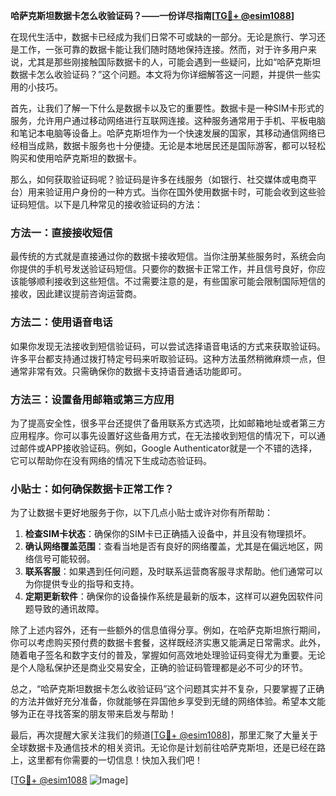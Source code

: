 **哈萨克斯坦数据卡怎么收验证码？——一份详尽指南[[TG💪+ @esim1088](https://t.me/s/esim1088)]**

在现代生活中，数据卡已经成为我们日常不可或缺的一部分。无论是旅行、学习还是工作，一张可靠的数据卡能让我们随时随地保持连接。然而，对于许多用户来说，尤其是那些刚接触国际数据卡的人，可能会遇到一些疑问，比如“哈萨克斯坦数据卡怎么收验证码？”这个问题。本文将为你详细解答这一问题，并提供一些实用的小技巧。

首先，让我们了解一下什么是数据卡以及它的重要性。数据卡是一种SIM卡形式的服务，允许用户通过移动网络进行互联网连接。这种服务通常用于手机、平板电脑和笔记本电脑等设备上。哈萨克斯坦作为一个快速发展的国家，其移动通信网络已经相当成熟，数据卡服务也十分便捷。无论是本地居民还是国际游客，都可以轻松购买和使用哈萨克斯坦的数据卡。

那么，如何获取验证码呢？验证码是许多在线服务（如银行、社交媒体或电商平台）用来验证用户身份的一种方式。当你在国外使用数据卡时，可能会收到这些验证码短信。以下是几种常见的接收验证码的方法：

### 方法一：直接接收短信

最传统的方式就是直接通过你的数据卡接收短信。当你注册某些服务时，系统会向你提供的手机号发送验证码短信。只要你的数据卡正常工作，并且信号良好，你应该能够顺利接收到这些短信。不过需要注意的是，有些国家可能会限制国际短信的接收，因此建议提前咨询运营商。

### 方法二：使用语音电话

如果你发现无法接收到短信验证码，可以尝试选择语音电话的方式来获取验证码。许多平台都支持通过拨打特定号码来听取验证码。这种方法虽然稍微麻烦一点，但通常非常有效。只需确保你的数据卡支持语音通话功能即可。

### 方法三：设置备用邮箱或第三方应用

为了提高安全性，很多平台还提供了备用联系方式选项，比如邮箱地址或者第三方应用程序。你可以事先设置好这些备用方式，在无法接收到短信的情况下，可以通过邮件或APP接收验证码。例如，Google Authenticator就是一个不错的选择，它可以帮助你在没有网络的情况下生成动态验证码。

### 小贴士：如何确保数据卡正常工作？

为了让数据卡更好地服务于你，以下几点小贴士或许对你有所帮助：

1. **检查SIM卡状态**：确保你的SIM卡已正确插入设备中，并且没有物理损坏。
2. **确认网络覆盖范围**：查看当地是否有良好的网络覆盖，尤其是在偏远地区，网络信号可能较弱。
3. **联系客服**：如果遇到任何问题，及时联系运营商客服寻求帮助。他们通常可以为你提供专业的指导和支持。
4. **定期更新软件**：确保你的设备操作系统是最新的版本，这样可以避免因软件问题导致的通讯故障。

除了上述内容外，还有一些额外的信息值得分享。例如，在哈萨克斯坦旅行期间，你可以考虑购买预付费的数据卡套餐，这样既经济实惠又能满足日常需求。此外，随着电子签名和数字支付的普及，掌握如何高效地处理验证码变得尤为重要。无论是个人隐私保护还是商业交易安全，正确的验证码管理都是必不可少的环节。

总之，“哈萨克斯坦数据卡怎么收验证码”这个问题其实并不复杂，只要掌握了正确的方法并做好充分准备，你就能够在异国他乡享受到无缝的网络体验。希望本文能够为正在寻找答案的朋友带来启发与帮助！

最后，再次提醒大家关注我们的频道[[TG💪+ @esim1088](https://t.me/s/esim1088)]，那里汇聚了大量关于全球数据卡及通信技术的相关资讯。无论你是计划前往哈萨克斯坦，还是已经在路上，这里都有你需要的一切信息！快加入我们吧！

[[TG💪+ @esim1088](https://t.me/s/esim1088) ![Image](https://i.postimg.cc/4NQfJmqS/Snipaste-2025-05-13-00-14-12.png)]